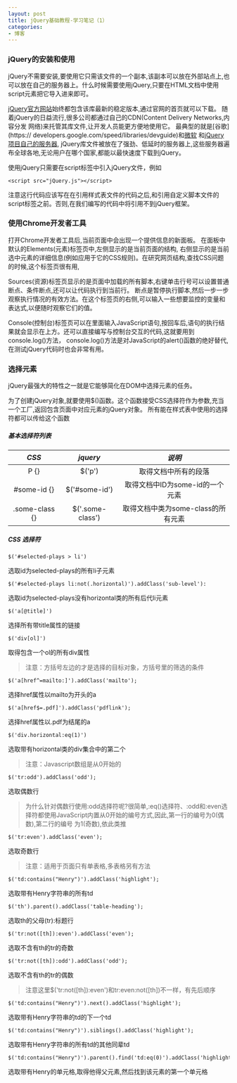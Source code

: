 ```yaml
---
layout: post
title: jQuery基础教程-学习笔记（1）
categories:
- 博客
---
```

### jQuery的安装和使用

jQuery不需要安装,要使用它只需该文件的一个副本,该副本可以放在外部站点上,也可以放在自己的服务器上。什么时候需要使用jQuery,只要在HTML文档中使用script元素把它导入进来即可。

[jQuery官方网站](http://jquery.com/)始终都包含该库最新的稳定版本,通过官网的首页就可以下载。
随着jQuery的日益流行,很多公司都通过自己的CDN(Content Delivery Networks,内容分发 网络)来托管其库文件,让开发人员能更方便地使用它。
最典型的就是[谷歌](https:// developers.google.com/speed/libraries/devguide)和[微软](http://www.asp.net/ajaxlibrary/cdn.ashx) 和[jQuery项目自己的服务器](http://code.jquery.com/),
jQuery库文件被放在了强劲、低延时的服务器上,这些服务器遍布全球各地,无论用户在哪个国家,都能以最快速度下载到jQuery。

使用jQuery只需要在script标签中引入jQuery文件，例如

```
<script src="jQuery.js"></script>
```

注意这行代码应该写在在引用样式表文件的代码之后,和引用自定义脚本文件的script标签之前。否则,在我们编写的代码中将引用不到jQuery框架。

### 使用Chrome开发者工具

打开Chrome开发者工具后,当前页面中会出现一个提供信息的新面板。
在面板中默认的Elements(元素)标签页中,左侧显示的是当前页面的结构,
右侧显示的是当前选中元素的详细信息(例如应用于它的CSS规则)。在研究网页结构,查找CSS问题的时候,这个标签页很有用,

Sources(资源)标签页显示的是页面中加载的所有脚本,右键单击行号可以设置普通断点、条件断点,还可以让代码执行到当前行。
断点是暂停执行脚本,然后一步一步观察执行情况的有效方法。在这个标签页的右侧,可以输入一些想要监控的变量和表达式,以便随时观察它们的值。

Console(控制台)标签页可以在里面输入JavaScript语句,按回车后,语句的执行结果就会显示在上方。还可以直接编写与控制台交互的代码,这就要用到console.log()方法，
console.log()方法是对JavaScript的alert()函数的绝好替代,在测试jQuery代码时也会非常有用。

### 选择元素

jQuery最强大的特性之一就是它能够简化在DOM中选择元素的任务。

为了创建jQuery对象,就要使用$()函数。这个函数接受CSS选择符作为参数,充当一个工厂,返回包含页面中对应元素的jQuery对象。
所有能在样式表中使用的选择符都可以传给这个函数

##### 基本选择符列表

| *CSS* | *jquery* | *说明* |
| :-------------: |:-------------:| :-----:|
| P {}  | $('p')  | 取得文档中所有的段落 |
| #some-id {} | $('#some-id') | 取得文档中ID为some-id的一个元素 |
| .some-class {} | $('.some-class') | 取得文档中类为some-class的所有元素 |



##### CSS 选择符

```
$('#selected-plays > li')
```
选取id为selected-plays的所有li子元素

```
$('#selected-plays li:not(.horizontal)').addClass('sub-level'):
```
选取id为selected-plays没有horizontal类的所有后代li元素

```
$('a[@title]')
```

选择所有带title属性的链接

```
$('div[ol]')
```
取得包含一个ol的所有div属性
>注意：方括号左边的才是选择的目标对象，方括号里的筛选的条件

```
$('a[href^=mailto:]').addClass('mailto');
```
选择href属性以mailto为开头的a

```
$('a[href$=.pdf]').addClass('pdflink');
```
选择href属性以.pdf为结尾的a


```
$('div.horizontal:eq(1)')
```
选取带有horizontal类的div集合中的第二个
>注意：Javascript数组是从0开始的

```
$('tr:odd').addClass('odd');
```
选取偶数行
>为什么针对偶数行使用:odd选择符呢?很简单,:eq()选择符、:odd和:even选
择符都使用JavaScript内置从0开始的编号方式,因此,第一行的编号为0(偶数),第二行的编号 为1(奇数),依此类推

```
$('tr:even').addClass('even');
```
选取奇数行
>注意：适用于页面只有单表格,多表格另有方法

```
$('td:contains("Henry")').addClass('highlight');
```
选取带有Henry字符串的所有td

```
$('th').parent().addClass('table-heading');
```
选取th的父母(tr):标题行

```
$('tr:not([th]):even').addClass('even');
```
选取不含有th的tr的奇数

```
$('tr:not([th]):odd').addClass('odd');
```
选取不含有th的tr的偶数
>注意这里$('tr:not([th]):even')和tr:even:not([th])不一样，有先后顺序

```
$('td:contains("Henry")').next().addClass('highlight');
```
选取带有Henry字符串的td的下一个td

```
$('td:contains("Henry")').siblings().addClass('highlight');
```
选取带有Henry字符串的所有td的其他同辈td

```
$('td:contains("Henry")').parent().find('td:eq(0)').addClass('highlight');
```
选取带有Henry的单元格,取得他得父元素,然后找到该元素的第一个单元格

